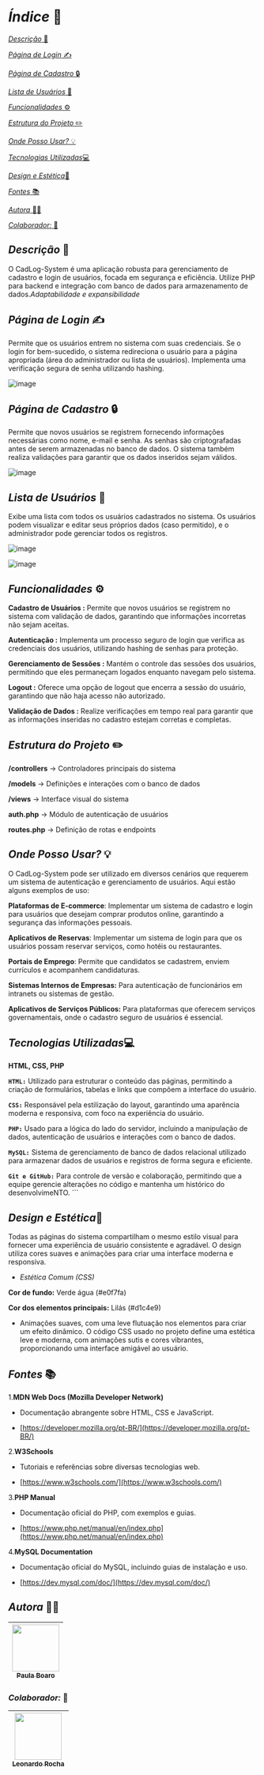 # *Índice* 🔗

[*Descrição* 📝](https://github.com/paulaboaroo0103/CadLog-System?tab=readme-ov-file#descri%C3%A7%C3%A3o-)

[*Página de Login* ✍️](https://github.com/paulaboaroo0103/CadLog-System?tab=readme-ov-file#p%C3%A1gina-de-login-%EF%B8%8F)

[*Página de Cadastro* 🔒](https://github.com/paulaboaroo0103/CadLog-System?tab=readme-ov-file#p%C3%A1gina-de-cadastro-)

[*Lista de Usuários* 👥](https://github.com/paulaboaroo0103/CadLog-System?tab=readme-ov-file#lista-de-usu%C3%A1rios-)

[*Funcionalidades* ⚙️](https://github.com/paulaboaroo0103/CadLog-System?tab=readme-ov-file#funcionalidades-%EF%B8%8F)

[*Estrutura do Projeto* ✏️](https://github.com/paulaboaroo0103/CadLog-System?tab=readme-ov-file#estrutura-do-projeto-%EF%B8%8F)

[*Onde Posso Usar?* 💡](https://github.com/paulaboaroo0103/CadLog-System?tab=readme-ov-file#onde-posso-usar-)

[*Tecnologias Utilizadas*💻](https://github.com/paulaboaroo0103/CadLog-System?tab=readme-ov-file#tecnologias-utilizadas)

[*Design e Estética*🎨](https://github.com/paulaboaroo0103/CadLog-System?tab=readme-ov-file#design-e-est%C3%A9tica)

[*Fontes* 📚](https://github.com/paulaboaroo0103/CadLog-System?tab=readme-ov-file#fontes-)

[*Autora* 👩🏽](https://github.com/paulaboaroo0103/CadLog-System?tab=readme-ov-file#autora-)

[*Colaborador:* 👥 ](https://github.com/paulaboaroo0103/CadLog-System?tab=readme-ov-file#colaborador-)

## *Descrição* 📝
O CadLog-System é uma aplicação robusta para gerenciamento de cadastro e login de usuários, focada em segurança e eficiência. Utilize PHP para backend e integração com banco de dados para armazenamento de dados.*Adaptabilidade e expansibilidade*

## *Página de Login* ✍️

Permite que os usuários entrem no sistema com suas credenciais. Se o login for bem-sucedido, o sistema redireciona o usuário para a página apropriada (área do administrador ou lista de usuários). Implementa uma verificação segura de senha utilizando hashing.

![image](img.login.png)

## *Página de Cadastro* 🔒

Permite que novos usuários se registrem fornecendo informações necessárias como nome, e-mail e senha. As senhas são criptografadas antes de serem armazenadas no banco de dados. O sistema também realiza validações para garantir que os dados inseridos sejam válidos.

![image](img.cadastro.png)

## *Lista de Usuários* 👥

 Exibe uma lista com todos os usuários cadastrados no sistema. Os usuários podem visualizar e editar seus próprios dados (caso permitido), e o administrador pode gerenciar todos os registros.

 ![image](img.lista.png)


 ![image](img.listausuario.png)



## *Funcionalidades* ⚙️

**Cadastro de Usuários :** Permite que novos usuários se registrem no sistema com validação de dados, garantindo que informações incorretas não sejam aceitas.

**Autenticação :**  Implementa um processo seguro de login que verifica as credenciais dos usuários, utilizando hashing de senhas para proteção.

**Gerenciamento de Sessões :**  Mantém o controle das sessões dos usuários, permitindo que eles permaneçam logados enquanto navegam pelo sistema.

**Logout :**  Oferece uma opção de logout que encerra a sessão do usuário, garantindo que não haja acesso não autorizado.

**Validação de Dados :**  Realize verificações em tempo real para garantir que as informações inseridas no cadastro estejam corretas e completas.

## *Estrutura do Projeto* ✏️


**/controllers**    -> Controladores principais do sistema

**/models**         -> Definições e interações com o banco de dados

**/views**          -> Interface visual do sistema

**auth.php**        -> Módulo de autenticação de usuários

**routes.php**      -> Definição de rotas e endpoints


## *Onde Posso Usar?* 💡

O CadLog-System pode ser utilizado em diversos cenários que requerem um sistema de autenticação e gerenciamento de usuários. Aqui estão alguns exemplos de uso:

 
 **Plataformas de E-commerce**: Implementar um sistema de cadastro e login para usuários que desejam comprar produtos online, garantindo a segurança das informações pessoais.

 **Aplicativos de Reservas**: Implementar um sistema de login para que os usuários possam reservar serviços, como hotéis ou restaurantes.

 **Portais de Emprego**: Permite que candidatos se cadastrem, enviem currículos e acompanhem candidaturas.

 **Sistemas Internos de Empresas:** Para autenticação de funcionários em intranets ou sistemas de gestão.

 **Aplicativos de Serviços Públicos:** Para plataformas que oferecem serviços governamentais, onde o cadastro seguro de usuários é essencial.


 <!-- ENTRE OUTROS -->

 ## *Tecnologias Utilizadas*💻
 **HTML, CSS, PHP**


 **```HTML:```** Utilizado para estruturar o conteúdo das páginas, permitindo a criação de formulários, tabelas e links que compõem a interface do usuário.

**```CSS:```** Responsável pela estilização do layout, garantindo uma aparência moderna e responsiva, com foco na experiência do usuário.

**```PHP:```** Usado para a lógica do lado do servidor, incluindo a manipulação de dados, autenticação de usuários e interações com o banco de dados.

**```MySQL:```** Sistema de gerenciamento de banco de dados relacional utilizado para armazenar dados de usuários e registros de forma segura e eficiente.

**```Git e GitHub:```** Para controle de versão e colaboração, permitindo que a equipe gerencie alterações no código e mantenha um histórico do desenvolvimeNTO. ``` 

## *Design e Estética*🎨

Todas as páginas do sistema compartilham o mesmo estilo visual para fornecer uma experiência de usuário consistente e agradável. O design utiliza cores suaves e animações para criar uma interface moderna e responsiva.

* *Estética Comum (CSS)*

**Cor de fundo:** Verde água (#e0f7fa)

**Cor dos elementos principais:** Lilás (#d1c4e9)

* Animações suaves, com uma leve flutuação nos elementos para criar um efeito dinâmico.
O código CSS usado no projeto define uma estética leve e moderna, com animações sutis e cores vibrantes, proporcionando uma interface amigável ao usuário.

## *Fontes* 📚

1.**MDN Web Docs (Mozilla Developer Network)**

* Documentação abrangente sobre HTML, CSS e JavaScript.

* [https://developer.mozilla.org/pt-BR/](https://developer.mozilla.org/pt-BR/)

2.**W3Schools**

* Tutoriais e referências sobre diversas tecnologias web.

* [https://www.w3schools.com/](https://www.w3schools.com/)

3.**PHP Manual**

* Documentação oficial do PHP, com exemplos e guias.

* [https://www.php.net/manual/en/index.php](https://www.php.net/manual/en/index.php)

4.**MySQL Documentation**

* Documentação oficial do MySQL, incluindo guias de instalação e uso.

* [https://dev.mysql.com/doc/](https://dev.mysql.com/doc/)


## *Autora* 👩🏽
| [<img loading="lazy" src="https://user-images.githubusercontent.com/127847275/272244520-740a7042-aefd-42c6-ad38-536121527e4b.png" width=95><br><sub>Paula Boaro</sub>](https://github.com/paulaboaroo0103) 
| :---: |

### *Colaborador:* 👥 
|  [<img loading="lazy" src="https://user-images.githubusercontent.com/86802310/268408790-48baaee3-ce37-4ad6-9348-ecb738990343.png" width=95><br><sub>Leonardo Rocha </sub>](https://github.com/leonardorochamarista)
| :---: |
